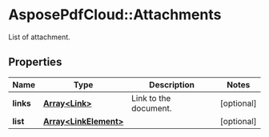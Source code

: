 # AsposePdfCloud::Attachments
List of attachment.

## Properties
Name | Type | Description | Notes
------------ | ------------- | ------------- | -------------
**links** | [**Array&lt;Link&gt;**](Link.md) | Link to the document. | [optional] 
**list** | [**Array&lt;LinkElement&gt;**](LinkElement.md) |  | [optional] 


